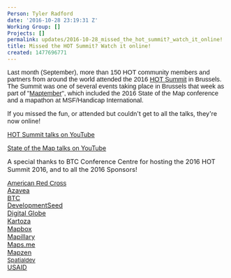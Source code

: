 ```yaml
---
Person: Tyler Radford
date: '2016-10-28 23:19:31 Z'
Working Group: []
Projects: []
permalink: updates/2016-10-28_missed_the_hot_summit?_watch_it_online!
title: Missed the HOT Summit? Watch it online!
created: 1477696771
---
```

<p><font face="Arial"><span style="font-size: 14.6667px; white-space: pre-wrap;">Last month (September), more than 150 HOT community members and partners from around the world attended the 2016 <a href="http://summit.hotosm.org/">HOT Summit</a> in Brussels. The Summit was one of several events taking place in Brussels that week as part of "<a href="http://maptember.brussels/">Maptember</a>", which included the 2016 State of the Map conference and a mapathon at MSF/Handicap International.<br></span></font></p><p>If you missed the fun, or attended but couldn't get to all the talks, they're now online!</p><p><a href="https://www.youtube.com/playlist?list=PLb9506_-6FMFoS6_LqOFS-tCD__1rpmKN">HOT Summit talks on YouTube</a></p><p><a href="https://www.youtube.com/channel/UCLqJsr_5PfdvDFbgv1qp2aQ">State of the Map talks on YouTube</a></p><p><span style="font-size: 14.6667px; background-color: transparent; font-style: normal; white-space: pre-wrap;">A special thanks to BTC Conference Centre for hosting the 2016 HOT Summit 2016, and to all the </span><span style="font-size: 14.6667px; background-color: transparent; font-style: normal; white-space: pre-wrap;">2016 Sponsors!</span></p><p><span style="text-decoration: underline; font-size: 14.6667px; font-family: Arial; color: #1155cc; background-color: transparent; font-weight: 400; font-style: normal; font-variant-ligatures: normal; font-variant-caps: normal; vertical-align: baseline; white-space: pre-wrap;"><span style="font-size: 14.6667px; color: #1155cc; background-color: transparent;"><a style="background-color: transparent; font-size: 14.6667px;" href="http://www.redcross.org/">American Red Cross<br></a></span></span><span style="font-size: 14.6667px; color: #1155cc; background-color: transparent; text-decoration: underline; white-space: pre-wrap;"><a style="background-color: transparent; font-size: 14.6667px;" href="http://www.azavea.com">Azavea<br></a></span><span style="text-decoration: underline; font-size: 14.6667px; font-family: Arial; color: #1155cc; background-color: transparent; font-weight: 400; font-style: normal; font-variant-ligatures: normal; font-variant-caps: normal; vertical-align: baseline; white-space: pre-wrap;"><span style="font-size: 14.6667px; color: #1155cc; background-color: transparent;"><a style="background-color: transparent; font-size: 14.6667px;" href="https://www.btcctb.org/en/btc-conference-center-espace-jacqmotte">BTC<br></a></span></span><span style="font-size: 14.6667px; color: #1155cc; background-color: transparent; text-decoration: underline; white-space: pre-wrap;"><a style="background-color: transparent; font-size: 14.6667px;" href="https://www.developmentseed.org/">DevelopmentSeed<br></a></span><span style="font-size: 14.6667px; color: #1155cc; background-color: transparent; text-decoration: underline; white-space: pre-wrap;"><a style="background-color: transparent; font-size: 14.6667px;" href="https://www.digitalglobe.com/">Digital Globe<br></a></span><span style="font-size: 14.6667px; color: #1155cc; background-color: transparent; text-decoration: underline; white-space: pre-wrap;"><span style="font-size: 14.6667px; color: #1155cc; background-color: transparent; white-space: pre-wrap;"><a style="font-size: 14.6667px; white-space: normal;" href="http://kartoza.com/">Kartoza<br></a></span></span><a style="font-size: 14.6667px; white-space: pre-wrap;" href="https://www.mapbox.com/">Mapbox<br></a><a style="background-color: transparent; font-size: 14.6667px; white-space: pre-wrap;" href="https://www.mapillary.com/">Mapillary<br></a><span style="font-size: 14.6667px; color: #1155cc; background-color: transparent; text-decoration: underline; white-space: pre-wrap;"><a href="http://maps.me/">Maps.me<br></a></span><span style="font-size: 14.6667px; color: #1155cc; background-color: transparent; text-decoration: underline; white-space: pre-wrap;"><span style="font-size: 14.6667px; color: #1155cc; background-color: transparent; white-space: pre-wrap;"><a style="white-space: normal; background-color: transparent; font-size: 14.6667px;" href="https://mapzen.com/">Mapzen<br></a></span></span><span style="font-size: 14.6667px; color: #1155cc; background-color: transparent; text-decoration: underline; white-space: pre-wrap;"><a style="font-size: 13.008px;" href="http://spatialdev.com/">Spatialdev<br></a></span><span style="background-color: transparent; font-size: 14.6667px; color: #1155cc; text-decoration: underline; white-space: pre-wrap;"><a style="background-color: transparent; font-size: 14.6667px;" href="https://www.usaid.gov/">USAID</a></span></p>
